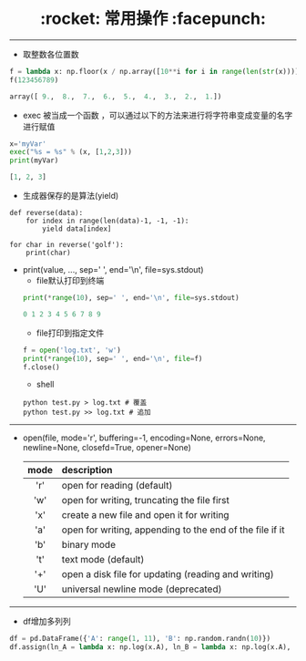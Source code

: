 <h1 align = "center">:rocket: 常用操作 :facepunch:</h1>

---
- 取整数各位置数
```python
f = lambda x: np.floor(x / np.array([10**i for i in range(len(str(x)))])) % 10
f(123456789)

array([ 9.,  8.,  7.,  6.,  5.,  4.,  3.,  2.,  1.])
```
- exec 被当成一个函数 ，可以通过以下的方法来进行将字符串变成变量的名字进行赋值
```python
x='myVar'
exec("%s = %s" % (x, [1,2,3]))
print(myVar)

[1, 2, 3]
```
- 生成器保存的是算法(yield)
```
def reverse(data):
    for index in range(len(data)-1, -1, -1):
        yield data[index]
        
for char in reverse('golf'):
    print(char)
```

- print(value, ..., sep=' ', end='\n', file=sys.stdout)
    - file默认打印到终端
    ```python
    print(*range(10), sep=' ', end='\n', file=sys.stdout)
    
    0 1 2 3 4 5 6 7 8 9
    ```
    - file打印到指定文件
    ```python
    f = open('log.txt', 'w')
    print(*range(10), sep=' ', end='\n', file=f)
    f.close()
    ```
    - shell
    ```
    python test.py > log.txt # 覆盖
    python test.py >> log.txt # 追加
    ```
---
- open(file, mode='r', buffering=-1, encoding=None, errors=None, newline=None, closefd=True, opener=None)

    |mode|description|
    |:--:|:--|
    |'r' |open for reading (default)|
    |'w' |open for writing, truncating the file first|
    |'x' |create a new file and open it for writing|
    |'a' |open for writing, appending to the end of the file if it|     exists
    |'b' |binary mode|
    |'t' |text mode (default)|
    |'+' |open a disk file for updating (reading and writing)|
    |'U' |universal newline mode (deprecated)|
---

- df增加多列列
```python
df = pd.DataFrame({'A': range(1, 11), 'B': np.random.randn(10)})
df.assign(ln_A = lambda x: np.log(x.A), ln_B = lambda x: np.log(x.A), ...)
```

